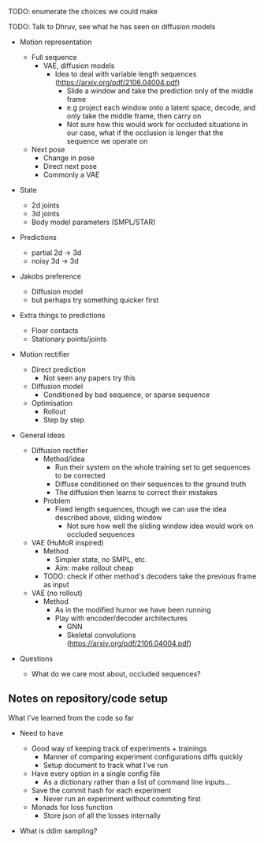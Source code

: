 

TODO: enumerate the choices we could make

TODO: Talk to Dhruv, see what he has seen on diffusion models

- Motion representation
    - Full sequence
        - VAE, diffusion models
            - Idea to deal with variable length sequences (https://arxiv.org/pdf/2106.04004.pdf)
                - Slide a window and take the prediction only of the middle frame
                - e.g project each window onto a latent space, decode, and only take the middle frame, then carry on
                - Not sure how this would work for occluded situations in our case, what if the occlusion is longer that the sequence we operate on
    - Next pose
        - Change in pose
        - Direct next pose
        - Commonly a VAE

- State
    - 2d joints
    - 3d joints
    - Body model parameters (SMPL/STAR)

- Predictions
    - partial 2d -> 3d
    - noisy 3d -> 3d

- Jakobs preference
    - Diffusion model 
    - but perhaps try something quicker first 

- Extra things to predictions
    - Floor contacts
    - Stationary points/joints

- Motion rectifier
    - Direct prediction
        - Not seen any papers try this
    - Diffusion model
        - Conditioned by bad sequence, or sparse sequence
    - Optimisation
        - Rollout
        - Step by step


- General ideas
    - Diffusion rectifier
        - Method/idea
            - Run their system on the whole training set to get sequences to be corrected
            - Diffuse conditioned on their sequences to the ground truth
            - The diffusion then learns to correct their mistakes
        - Problem
            - Fixed length sequences, though we can use the idea described above, sliding window
                - Not sure how well the sliding window idea would work on occluded sequences
    - VAE (HuMoR inspired)
        - Method
            - Simpler state, no SMPL, etc.
            - Aim: make rollout cheap
        - TODO: check if other method's decoders take the previous frame as input
    - VAE (no rollout)
        - Method
            - As in the modified humor we have been running
            - Play with encoder/decoder architectures
                - GNN
                - Skeletal convolutions (https://arxiv.org/pdf/2106.04004.pdf)

- Questions
    - What do we care most about, occluded sequences?


## Notes on repository/code setup
What I've learned from the code so far

- Need to have
    - Good way of keeping track of experiments + trainings
        - Manner of comparing experiment configurations diffs quickly
        - Setup document to track what I've run
    - Have every option in a single config file
        - As a dictionary rather than a list of command line inputs...
    - Save the commit hash for each experiment
        - Never run an experiment without commiting first
    - Monads for loss function
        - Store json of all the losses internally

- What is ddim sampling?